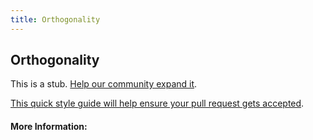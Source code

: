 ```yaml
---
title: Orthogonality
---
```


## Orthogonality

This is a stub. [Help our community expand it](https://github.com/freecodecamp/guides/tree/master/src/pages/articles/math/linear-algebra/orthogonality/index.md).

[This quick style guide will help ensure your pull request gets accepted](https://github.com/freeCodeCamp/guides/blob/master/README.md).

<!-- The article goes here, in GitHub-flavored Markdown. Feel free to add YouTube videos, images, and CodePen/JSBin embeds  -->

#### More Information:
<!-- Please add any articles you think might be helpful to read before writing the article -->


